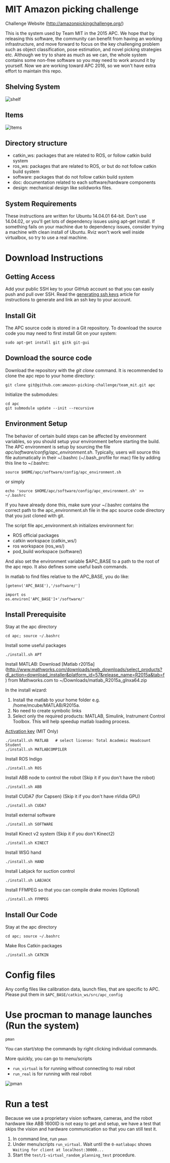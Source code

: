 MIT Amazon picking challenge
===
Challenge Website (http://amazonpickingchallenge.org/)

This is the system used by Team MIT in the 2015 APC. We hope that by releasing this software,
the community can benefit from having an working infrastructure, and
move forward to focus on the key challenging problem such as object classification, 
pose estimation, and novel picking strategies etc. Although we try to share as much as we can, the whole system contains some non-free software so you may need to work around it by yourself. 
Now we are working toward APC 2016, so we won't have extra effort to maintain this repo.

Shelving System
---------------
![shelf](http://amazonpickingchallenge.org/shelf_cad.png)

Items
---------------
![Items](http://amazonpickingchallenge.org/meta_items.jpg)

Directory structure
------------------

 * catkin_ws: packages that are related to ROS, or follow catkin build system
 * ros_ws: packages that are related to ROS, or but do not follow catkin build system
 * software: packages that do not follow catkin build system
 * doc: documentation related to each software/hardware components
 * design: mechanical design like solidworks files.
 
 
System Requirements
-------------------

These instructions are written for Ubuntu 14.04.01 64-bit. Don't use 14.04.02, or you'll get lots of dependency issues using apt-get install.
If something fails on your machine due to dependency issues, consider trying a machine with clean install of Ubuntu.
Rviz won't work well inside virtualbox, so try to use a real machine.


Download Instructions
=====================

Getting Access
---
Add your public SSH key to your GitHub account so that you can easily push and pull over SSH. Read the [generating ssh keys](https://help.github.com/articles/generating-ssh-keys) article for instructions to generate and link an ssh key to your account.

Install Git
-----------

The APC source code is stored in a Git repository. To download the
source code you may need to first install Git on your system:

```
sudo apt-get install git gitk git-gui
```

Download the source code
------------------------

Download the repository with the *git clone* command. It is recommended to clone the apc repo to your home directory:

```
git clone git@github.com:amazon-picking-challenge/team_mit.git apc
```

Initialize the submodules:
```
cd apc
git submodule update --init --recursive
```

Environment Setup
------

The behavior of certain build steps can be affected by environment
variables, so you should setup your environment before starting the
build. The APC environment is setup by sourcing the file
*apc/software/config/apc_environment.sh*. Typically, users will source
this file automatically in their ~/.bashrc (~/.bash_profile for mac) file by adding this line to
~/.bashrc:

```
source $HOME/apc/software/config/apc_environment.sh
```
or simply
```
echo 'source $HOME/apc/software/config/apc_environment.sh' >> ~/.bashrc
```

If you have already done this, make sure your ~/.bashrc contains the
correct path to the apc_environment.sh file in the apc source code
directory that you just cloned with git.

The script file apc_environment.sh initializes environment for:

* ROS official packages
* catkin workspace (catkin_ws/)
* ros workspace (ros_ws/)
* pod_build workspace (software/)

And also set the environment variable $APC_BASE to a path to the root of the apc repo. It also defines some useful bash commands.

In matlab to find files relative to the APC_BASE, you do like:
```
[getenv('APC_BASE'),'/software/']
```
```
import os
os.environ['APC_BASE']+'/software/'
```

Install Prerequisite
---

Stay at the apc directory
```
cd apc; source ~/.bashrc
```

Install some useful packages
```
./install.sh APT
```

Install MATLAB: 
Download [Matlab r2015a] (http://www.mathworks.com/downloads/web_downloads/select_products?dl_action=download_installer&platform_id=57&release_name=R2015a&tab=f) from Mathworks.com to ~/Downloads/matlab_R2015a_glnxa64.zip

In the install wizard: 

1. Install the matlab to your home folder e.g. /home/mcube/MATLAB/R2015a.
2. No need to create symbolic links
3. Select only the required products: MATLAB, Simulink, Instrument Control Toolbox. This will help speedup matlab loading process.

[Activation key](https://ist.mit.edu/matlab/all/student/license) (MIT Only)
```
./install.sh MATLAB   # select license: Total Academic Headcount Student
./install.sh MATLABCOMPILER
```

Install ROS Indigo
```
./install.sh ROS
```

Install ABB node to control the robot (Skip it if you don't have the robot)
```
./install.sh ABB
```
Install CUDA7 (for Capsen) (Skip it if you don't have nVidia GPU)
```
./install.sh CUDA7
```
Install external software
```
./install.sh SOFTWARE
```
Install Kinect v2 system (Skip it if you don't Kinect2)
```
./install.sh KINECT
```
Install WSG hand
```
./install.sh HAND
```
Install Labjack for suction control
```
./install.sh LABJACK
```

Install FFMPEG so that you can compile drake movies (Optional)
```
./install.sh FFMPEG
```
Install Our Code
---
Stay at the apc directory
```
cd apc; source ~/.bashrc
```
Make Ros Catkin packages
```
./install.sh CATKIN
```

Config files
==============
Any config files like calibration data, launch files, that are specific to APC. Please put them in ```$APC_BASE/catkin_ws/src/apc_config```


Use procman to manage launches (Run the system)
==============
```
pman
```
You can start/stop the commands by right clicking individual commands.

More quickly, you can go to menu/scripts
* ```run_virtual``` is for running without connecting to real robot
* ```run_real``` is for running with real robot

![pman](https://github.mit.edu/github-enterprise-assets/0000/1867/0000/0174/ccad8bde-14e3-11e5-861f-b2fa3a2e3be1.png)

Run a test 
==============
Because we use a proprietary vision software, cameras, and the robot hardware like ABB 1600ID is not easy to get and setup, 
we have a test that skips the vision and hardware communication so that you can still test it.

1. In command line, run ```pman```
2. Under menu/scripts ```run_virtual```. Wait until the ```0-matlabapc``` shows ```Waiting for client at localhost:30000...```
3. Start the ```test/1-virtual_random_planning_test``` procedure.


